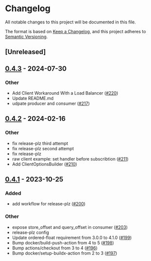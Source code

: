 # Changelog
All notable changes to this project will be documented in this file.

The format is based on [Keep a Changelog](https://keepachangelog.com/en/1.0.0/),
and this project adheres to [Semantic Versioning](https://semver.org/spec/v2.0.0.html).

## [Unreleased]

## [0.4.3](https://github.com/rabbitmq/rabbitmq-stream-rust-client/compare/rabbitmq-stream-client-v0.4.2...rabbitmq-stream-client-v0.4.3) - 2024-07-30

### Other
- Add Client Workaround With a Load Balancer ([#220](https://github.com/rabbitmq/rabbitmq-stream-rust-client/pull/220))
- Update README.md
- udpate producer and consumer ([#217](https://github.com/rabbitmq/rabbitmq-stream-rust-client/pull/217))

## [0.4.2](https://github.com/rabbitmq/rabbitmq-stream-rust-client/compare/rabbitmq-stream-client-v0.4.1...rabbitmq-stream-client-v0.4.2) - 2024-02-16

### Other
- fix release-plz third attempt
- fix release-plz second attempt
- fix release-plz
- raw client example: set handler before subscribtion ([#211](https://github.com/rabbitmq/rabbitmq-stream-rust-client/pull/211))
- Add ClientOptionsBuilder ([#210](https://github.com/rabbitmq/rabbitmq-stream-rust-client/pull/210))

## [0.4.1](https://github.com/rabbitmq/rabbitmq-stream-rust-client/compare/rabbitmq-stream-client-v0.4.0...rabbitmq-stream-client-v0.4.1) - 2023-10-25

### Added
- add workflow for release-plz ([#200](https://github.com/rabbitmq/rabbitmq-stream-rust-client/pull/200))

### Other
- expose store_offset and query_offset in consumer ([#203](https://github.com/rabbitmq/rabbitmq-stream-rust-client/pull/203))
- release-plz config
- Update ordered-float requirement from 3.0.0 to 4.1.0 ([#199](https://github.com/rabbitmq/rabbitmq-stream-rust-client/pull/199))
- Bump docker/build-push-action from 4 to 5 ([#198](https://github.com/rabbitmq/rabbitmq-stream-rust-client/pull/198))
- Bump actions/checkout from 3 to 4 ([#196](https://github.com/rabbitmq/rabbitmq-stream-rust-client/pull/196))
- Bump docker/setup-buildx-action from 2 to 3 ([#197](https://github.com/rabbitmq/rabbitmq-stream-rust-client/pull/197))
